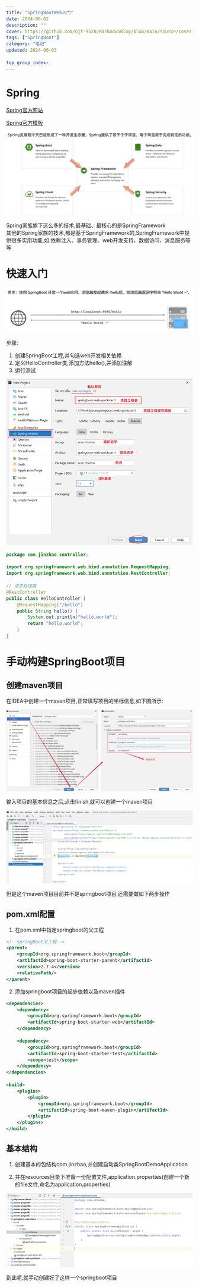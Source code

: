 ```yaml
---
title: "SpringBootWeb入门"
date: 2024-06-02
description: ""
cover: https://github.com/Gjt-9520/MarkDownBlog/blob/main/source/coverImages/Bimage-135/Bimage35.jpg?raw=true
tags: ["SpringBoot"]
category: "笔记"
updated: 2024-06-03
 
top_group_index: 
---
```


# Spring  

[Spring官方网站](https://spring.io)

[Spring官方模板](https://start.spring.io/)

![Spring全家桶](../images/Spring全家桶.png)

Spring家族旗下这么多的技术,最基础、最核心的是SpringFramework               
其他的Spring家族的技术,都是基于SpringFramework的,SpringFramework中提供很多实用功能,如:依赖注入、事务管理、web开发支持、数据访问、消息服务等等         

# 快速入门

![SpringBoot快速入门](../images/SpringBoot快速入门案例.png)

步骤:
1. 创建SpringBoot工程,并勾选web开发相关依赖
2. 定义HelloController类,添加方法hello(),并添加注解
3. 运行测试

![SpringBoot快速入门](../images/SpringBoot快速入门1.png)

```java
package com.jinzhao.controller;

import org.springframework.web.bind.annotation.RequestMapping;
import org.springframework.web.bind.annotation.RestController;

// 请求处理类
@RestController
public class HelloController {
    @RequestMapping("/hello")
    public String hello() {
        System.out.println("hello,world");
        return "hello,world";
    }
}
```

# 手动构建SpringBoot项目

## 创建maven项目

在IDEA中创建一个maven项目,正常填写项目的坐标信息,如下图所示:

![创建maven项目1](../images/创建maven项目1.png) 

输入项目的基本信息之后,点击finish,就可以创建一个maven项目

![创建maven项目2](../images/创建maven项目2.png) 

但是这个maven项目目前并不是springboot项目,还需要做如下两步操作

## pom.xml配置

1. 在pom.xml中指定springboot的父工程

```xml
<!--SpringBoot父工程-->
<parent>
    <groupId>org.springframework.boot</groupId>
    <artifactId>spring-boot-starter-parent</artifactId>
    <version>2.7.4</version>
    <relativePath/>
</parent>
```

2. 添加springboot项目的起步依赖以及maven插件

```xml
<dependencies>
    <dependency>
        <groupId>org.springframework.boot</groupId>
        <artifactId>spring-boot-starter-web</artifactId>
    </dependency>
	
    <dependency>
        <groupId>org.springframework.boot</groupId>
        <artifactId>spring-boot-starter-test</artifactId>
        <scope>test</scope>
    </dependency>
</dependencies>

<build>
    <plugins>
        <plugin>
            <groupId>org.springframework.boot</groupId>
            <artifactId>spring-boot-maven-plugin</artifactId>
        </plugin>
    </plugins>
</build>
```

## 基本结构

1. 创建基本的包结构com.jinzhao,并创建启动类SpringBootDemoApplication

2. 并在resources目录下准备一份配置文件,application.properties(创建一个新的file文件,命名为application.properties)

![手动创建SpringBoot项目基本结构](../images/手动创建SpringBoot项目基本结构.png) 

到此呢,就手动创建好了这样一个springboot项目